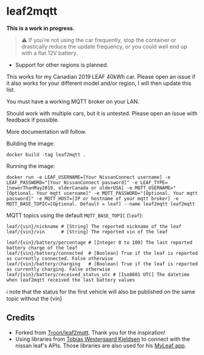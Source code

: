 # leaf2mqtt

**This is a work in progress.**

> :warning: If you're not using the car frequently, stop the container or drastically reduce the update frequency, or you could well end up with a flat 12V battery.

* Support for other regions is planned.

This works for my Canadian 2019 LEAF 40kWh car. Please open an issue if it also works for your different model and/or region, I will then update this list.

You must have a working MQTT broker on your LAN.

Should work with multiple cars, but it is untested. Please open an issue with feedback if possible.

More documentation will follow.

Building the image:

    docker build -tag leaf2mqtt .

Running the image:

    docker run -e LEAF_USERNAME=[Your NissanConnect username] -e LEAF_PASSWORD="[Your NissanConnect password]" -e LEAF_TYPE=[newerThanMay2019, olderCanada or olderUSA] -e MQTT_USERNAME="[Optional. Your mqtt username]" -e MQTT_PASSWORD="[Optional. Your mqtt password]" -e MQTT_HOST=[IP or hostname of your mqtt broker] -e MQTT_BASE_TOPIC=[Optional. Default = leaf] --name leaf2mqtt leaf2mqtt

MQTT topics using the default `MQTT_BASE_TOPIC` (`leaf`):    

    leaf/{vin}/nickname # [String] The reported nickname of the leaf
    leaf/{vin}/vin      # [String] The reported vin of the leaf

    leaf/{vin}/battery/percentage # [Integer 0 to 100] The last reported battery charge of the leaf
    leaf/{vin}/battery/connected  # [Boolean] True if the leaf is reported as currently connected. False otherwise
    leaf/{vin}/battery/charging   # [Boolean] True if the leaf is reported as currently charging. False otherwise
    leaf/{vin}/battery/received_status_utc # [Iso8601 UTC] The datetime when leaf2mqtt received the last battery values

:information_source: note that the status for the first vehicle will also be published on the same topic without the {vin}

## Credits
- Forked from [Troon/leaf2mqtt](https://github.com/Troon/leaf2mqtt). Thank you for the inspiration!
- Using libraries from [Tobias Westergaard Kjeldsen](https://gitlab.com/tobiaswkjeldsen) to connect with the nissan leaf's APIs. Those libraries are also used for his [MyLeaf app](https://gitlab.com/tobiaswkjeldsen/carwingsflutter).
